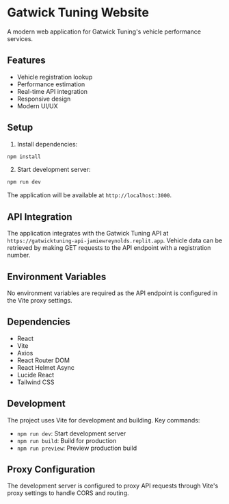 # Gatwick Tuning Website

A modern web application for Gatwick Tuning's vehicle performance services.

## Features

- Vehicle registration lookup
- Performance estimation
- Real-time API integration
- Responsive design
- Modern UI/UX

## Setup

1. Install dependencies:
```bash
npm install
```

2. Start development server:
```bash
npm run dev
```

The application will be available at `http://localhost:3000`.

## API Integration

The application integrates with the Gatwick Tuning API at `https://gatwicktuning-api-jamiewreynolds.replit.app`. 
Vehicle data can be retrieved by making GET requests to the API endpoint with a registration number.

## Environment Variables

No environment variables are required as the API endpoint is configured in the Vite proxy settings.

## Dependencies

- React
- Vite
- Axios
- React Router DOM
- React Helmet Async
- Lucide React
- Tailwind CSS

## Development

The project uses Vite for development and building. Key commands:

- `npm run dev`: Start development server
- `npm run build`: Build for production
- `npm run preview`: Preview production build

## Proxy Configuration

The development server is configured to proxy API requests through Vite's proxy settings to handle CORS and routing. 